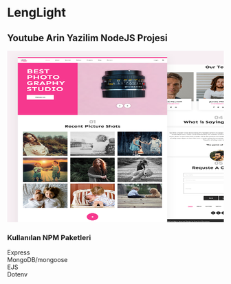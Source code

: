 # LengLight
## Youtube Arin Yazilim NodeJS Projesi 

<img src="./screenshots/lens_light.png" width="800" height="400">

### Kullanılan NPM Paketleri
Express <br>
MongoDB/mongoose <br>
EJS <br>
Dotenv <br>

